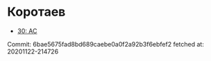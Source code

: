 # Коротаев
- [30: AC](30.md)

Commit: 6bae5675fad8bd689caebe0a0f2a92b3f6ebfef2
 fetched at: 20201122-214726
